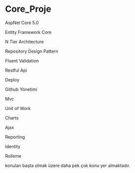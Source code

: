 # Core_Proje
AspNet Core 5.0

Entity Framework Core

N Tier Architecture

Repository Design Pattern

Fluent Validation

Restful Api

Deploy

Github Yönetimi

Mvc

Unit of Work

Charts

Ajax

Reporting

Identity

Rolleme

konuları başta olmak üzere daha pek çok konu yer almaktadır.

